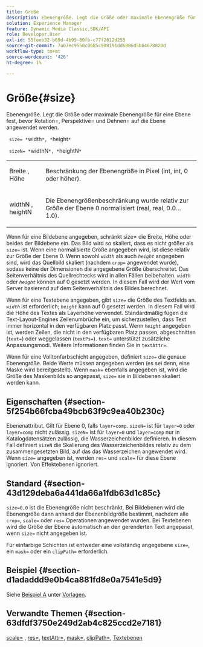 ```yaml
---
title: Größe
description: Ebenengröße. Legt die Größe oder maximale Ebenengröße für eine Ebene fest, bevor Rotation=, Perspektive= und Dehnen= auf die Ebene angewendet werden.
solution: Experience Manager
feature: Dynamic Media Classic,SDK/API
role: Developer,User
exl-id: 55feeb32-b69d-4b95-80fb-c77f2612d255
source-git-commit: 7a07ec9550c0685c908191dd6806d5b84678820d
workflow-type: tm+mt
source-wordcount: '426'
ht-degree: 1%

---
```


# Größe{#size}

Ebenengröße. Legt die Größe oder maximale Ebenengröße für eine Ebene fest, bevor Rotation=, Perspektive= und Dehnen= auf die Ebene angewendet werden.

` size= *`width`*, *`height`*`

` sizeN= *`widthN`*, *`heightN`*`

<table id="simpletable_FBE17D736F93485AA0053BF447B4CC9F"> 
 <tr class="strow"> 
  <td class="stentry"> <p> <span class="codeph"> <span class="varname"> Breite </span>, <span class="varname"> Höhe </span> </span> </p> </td> 
  <td class="stentry"> <p>Beschränkung der Ebenengröße in Pixel (int, int, 0 oder höher). </p> </td> 
 </tr> 
 <tr class="strow"> 
  <td class="stentry"> <p> <span class="codeph"> <span class="varname"> widthN </span>, <span class="varname"> heightN </span> </span> </p> </td> 
  <td class="stentry"> <p>Die Ebenengrößenbeschränkung wurde relativ zur Größe der Ebene 0 normalisiert (real, real, 0.0…1.0). </p> </td> 
 </tr> 
</table>

Wenn für eine Bildebene angegeben, schränkt size= die Breite, Höhe oder beides der Bildebene ein. Das Bild wird so skaliert, dass es nicht größer als `size=` ist. Wenn eine normalisierte Größe angegeben wird, ist diese relativ zur Größe der Ebene 0. Wenn sowohl *`width`* als auch *`height`* angegeben sind, wird das Quellbild skaliert (nachdem `crop=` angewendet wurde), sodass keine der Dimensionen die angegebene Größe überschreitet. Das Seitenverhältnis des Quellrechtecks wird in allen Fällen beibehalten. *`width`* oder *`height`* können auf 0 gesetzt werden. In diesem Fall wird der Wert vom Server basierend auf dem Seitenverhältnis des Bildes berechnet.

Wenn für eine Textebene angegeben, gibt `size=` die Größe des Textfelds an. *`width`* ist erforderlich; *`height`* kann auf 0 gesetzt werden. In diesem Fall wird die Höhe des Textes als Layerhöhe verwendet. Standardmäßig fügen die Text-Layout-Engines Zeilenumbrüche ein, um sicherzustellen, dass Text immer horizontal in den verfügbaren Platz passt. Wenn *`height`* angegeben ist, werden Zeilen, die nicht in den verfügbaren Platz passen, abgeschnitten (`text=`) oder weggelassen (`textPs=`). `text=` unterstützt zusätzliche Anpassungsmodi. Weitere Informationen finden Sie in `textAttr=`.

Wenn für eine Volltonfarbschicht angegeben, definiert `size=` die genaue Ebenengröße. Beide Werte müssen angegeben werden (es sei denn, eine Maske wird bereitgestellt). Wenn `mask=` ebenfalls angegeben ist, wird die Größe des Maskenbilds so angepasst, `size=` sie in Bildebenen skaliert werden kann.

## Eigenschaften {#section-5f254b66fcba49bcb63f9c9ea40b230c}

Ebenenattribut. Gilt für Ebene 0, falls `layer=comp`. `sizeN=` ist für `layer=0` oder `layer=comp` nicht zulässig. `sizeN=` ist für `layer=0` und `layer=comp` nur in Katalogdatensätzen zulässig, die Wasserzeichenbilder definieren. In diesem Fall definiert `sizeN` die Skalierung des Wasserzeichenbildes relativ zu dem zusammengesetzten Bild, auf das das Wasserzeichen angewendet wird. Wenn `size=` angegeben ist, werden `res=` und `scale=` für diese Ebene ignoriert. Von Effektebenen ignoriert.

## Standard {#section-43d129deba6a441da66a1fdb63d1c85c}

`size=0,0` ist die Ebenengröße nicht beschränkt. Bei Bildebenen wird die Ebenengröße dann anhand der Ebenenbildgröße bestimmt, nachdem alle `crop=`, `scale=` oder `res=` Operationen angewendet wurden. Bei Textebenen wird die Größe der Ebene automatisch an den gerenderten Text angepasst, wenn `size=` nicht angegeben ist.

Für einfarbige Schichten ist entweder eine vollständig angegebene `size=`, ein `mask=` oder ein `clipPath=` erforderlich.

## Beispiel {#section-d1adaddd9e0b4ca881fd8e0a7541e5d9}

Siehe [Beispiel A](../../../../../is-api/http-ref/image-serving-api-ref/c-http-protocol-reference/c-templates/r-example-a.md#reference-c78ea82e8a1646738e764fa6685dfbac) unter [Vorlagen](../../../../../is-api/http-ref/image-serving-api-ref/c-http-protocol-reference/c-templates/c-templates.md#concept-3cd2d2adae0e41b2979b9640244d4d3e).

## Verwandte Themen {#section-63dfdf3750e249d2ab4c825ccd2e7181}

[scale=](../../../../../is-api/http-ref/image-serving-api-ref/c-http-protocol-reference/c-command-reference/r-is-http-scale.md#reference-098c30cea1764f189e6f7c7e400cc065) , [res=](../../../../../is-api/http-ref/image-serving-api-ref/c-http-protocol-reference/c-command-reference/r-res.md#reference-3d6fe416801148dea0f786f2b5169e55), [textAttr=](../../../../../is-api/http-ref/image-serving-api-ref/c-http-protocol-reference/c-command-reference/r-textattr.md#reference-ff00484fa3244286abeff34911f7ec0d), [mask=](../../../../../is-api/http-ref/image-serving-api-ref/c-http-protocol-reference/c-command-reference/r-mask.md#reference-922254e027404fb890b850e2723ee06e), [clipPath=](../../../../../is-api/http-ref/image-serving-api-ref/c-http-protocol-reference/c-command-reference/r-clippath.md#reference-8139b1b52dc54749b51b109521ddf83d), [Textebenen](../../../../../is-api/http-ref/image-serving-api-ref/c-http-protocol-reference/c-text-formatting/r-text-layers.md#reference-47e78cfb18134db5ab09e17af14a6a8f)
